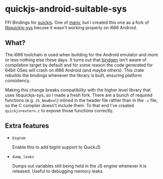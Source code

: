# quickjs-android-suitable-sys

FFI Bindings for [quickjs](https://bellard.org/quickjs/). One of [many](https://crates.io/search?q=quickjs), but I created this one as a fork of [libquickjs-sys](https://crates.io/crates/libquickjs-sys) becuse it wasn't working properly on i686 Android.

## What?

The i686 toolchain is used when building for the Android emulator and more or less nothing else these days. It turns out that [bindgen](https://github.com/rust-lang/rust-bindgen) isn't aware of compilation target by default and for some reason the code generated for 64bit OSes will crash on i686 Android (and maybe others). This crate rebuilds the bindings whenever the library is built, ensuring platform consistency.

Making this change breaks compatibility with the higher level library that uses libquickjs-sys, so I made a fresh fork. There are a bunch of required functions (e.g. `JS_NewBool`) inlined in the header file rather than in the `.c` file, so the C compiler doesn't include them. To that end I've created `quickjs+extern.c` to expose those functions correctly.

## Extra features

- `bignum`
  
  Enable this to add bigint support to QuickJS

- `dump_leaks`

  Dumps out variables still being held in the JS engine whenever it is released. Useful to debugging memory leaks.